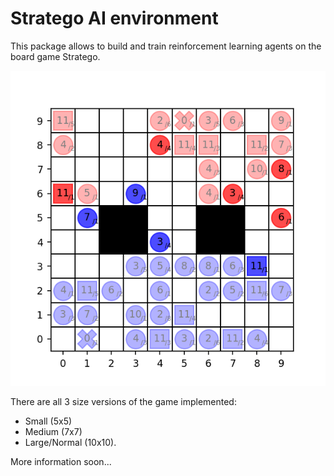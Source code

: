 # Stratego AI environment

This package allows to build and train reinforcement learning agents on the board game Stratego.

![example](./docs/images/game_example.png)

There are all 3 size versions of the game implemented: 
- Small (5x5)
- Medium (7x7)
- Large/Normal (10x10).

More information soon...

